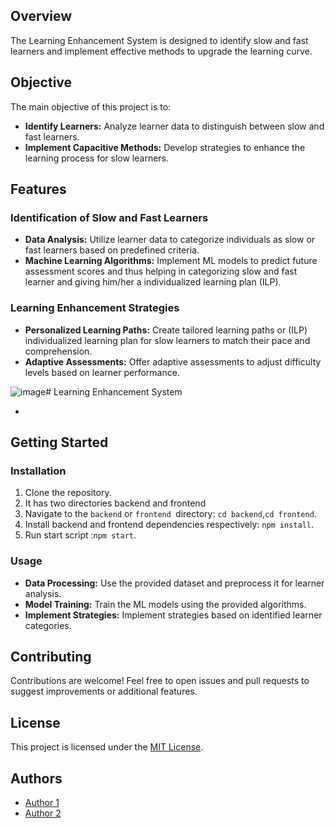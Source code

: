 
## Overview

The Learning Enhancement System is designed to identify slow and fast learners and implement effective methods to upgrade the learning curve.

## Objective

The main objective of this project is to:

- **Identify Learners:** Analyze learner data to distinguish between slow and fast learners.
- **Implement Capacitive Methods:** Develop strategies to enhance the learning process for slow learners.

## Features

### Identification of Slow and Fast Learners

- **Data Analysis:** Utilize learner data to categorize individuals as slow or fast learners based on predefined criteria.
- **Machine Learning Algorithms:** Implement ML models to predict future assessment scores and thus helping in categorizing slow and fast learner and giving him/her a individualized learning plan (ILP).

### Learning Enhancement Strategies

- **Personalized Learning Paths:** Create tailored learning paths or (ILP) individualized learning plan for slow learners to match their pace and comprehension.
- **Adaptive Assessments:** Offer adaptive assessments to adjust difficulty levels based on learner performance.


![image](https://github.com/SIH-PCCOER-2023/shiksha-sankul/assets/92770843/819aa3a2-3321-4fad-af74-9880e09043af)# Learning Enhancement System




- 

## Getting Started

### Installation

1. Clone the repository.
2. It has two directories backend and frontend
3. Navigate to the `backend` or `frontend `directory: `cd backend`,`cd frontend`.
4. Install backend and frontend dependencies respectively: `npm install`.
5. Run start script :`npm start`.

### Usage

- **Data Processing:** Use the provided dataset and preprocess it for learner analysis.
- **Model Training:** Train the ML models using the provided algorithms.
- **Implement Strategies:** Implement strategies based on identified learner categories.

## Contributing

Contributions are welcome! Feel free to open issues and pull requests to suggest improvements or additional features.

## License

This project is licensed under the [MIT License](LICENSE).

## Authors

- [Author 1](link-to-author-1)
- [Author 2](link-to-author-2)


